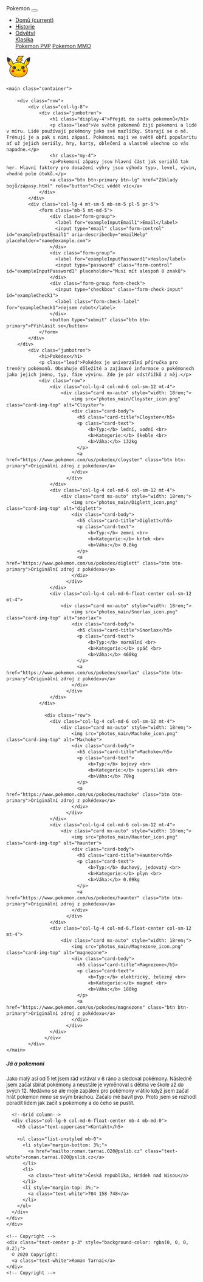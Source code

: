 <!DOCTYPE html>
<html lang="cs">
<head>
    <meta charset="UTF-8">
    <meta http-equiv="X-UA-Compatible" content="IE=edge">
    <meta name="viewport" content="width=device-width, initial-scale=1.0">
    <link rel="stylesheet" href="https://cdn.jsdelivr.net/npm/bootstrap@4.6.0/dist/css/bootstrap.min.css" integrity="sha384-B0vP5xmATw1+K9KRQjQERJvTumQW0nPEzvF6L/Z6nronJ3oUOFUFpCjEUQouq2+l" crossorigin="anonymous">
    <link rel="stylesheet" href="bootstrap.css">
    <link rel="preconnect" href="https://fonts.gstatic.com">
    <script src="https://code.jquery.com/jquery-3.5.1.slim.min.js" integrity="sha384-DfXdz2htPH0lsSSs5nCTpuj/zy4C+OGpamoFVy38MVBnE+IbbVYUew+OrCXaRkfj" crossorigin="anonymous"></script>
    <script src="https://cdn.jsdelivr.net/npm/bootstrap@4.6.0/dist/js/bootstrap.bundle.min.js" integrity="sha384-Piv4xVNRyMGpqkS2by6br4gNJ7DXjqk09RmUpJ8jgGtD7zP9yug3goQfGII0yAns" crossorigin="anonymous"></script>
    <title>Pokemoni</title>
</head>
<body>
    <nav class="navbar sticky-top navbar-expand-lg navbar-dark bg-primary">
        <a class="navbar-brand">Pokemon</a>
        <button class="navbar-toggler" type="button" data-toggle="collapse" data-target="#navbarSupportedContent" aria-controls="navbarSupportedContent" aria-expanded="false" aria-label="Toggle navigation">
          <span class="navbar-toggler-icon"></span>
        </button>
        <div class="collapse navbar-collapse" id="navbarSupportedContent">
          <ul class="navbar-nav mr-auto">
            <li class="nav-item active">
              <a class="nav-link" href="#">Domů <span class="sr-only">(current)</span></a>
            </li>
            <li class="nav-item active">
              <a class="nav-link" href="Historie/historie.html">Historie</a>
            </li>
            <li class="nav-item active dropdown">
              <a class="nav-link dropdown-toggle" href="#" id="navbarDropdown" role="button" data-toggle="dropdown" aria-haspopup="true" aria-expanded="false">
                Odvětví
              </a>
              <div class="dropdown-menu" aria-labelledby="navbarDropdown">
                <a class="dropdown-item" href="Klasika/klasika.html">Klasika</a>
                <div class="dropdown-divider"></div>
                <a class="dropdown-item" href="PVP/pvp.html">Pokemon PVP</a>
                <a class="dropdown-item" href="MMO/mmo.html">Pokemon MMO</a>
              </div>
            </li>
          </ul>
          <img src="photos_main/pikachu_icon.png" alt="Pikachu_icon" width="64" height="64"> 
        </div>
    </nav>

    <main class="container">
            
        <div class="row">
            <div class="col-lg-8">
                <div class="jumbotron">
                    <h1 class="display-4">Přejdi do světa pokemonů</h1>
                    <p class="lead">Ve světě pokemenů žijí pokemoni a lidé v míru. Lidé používají pokémony jako své mazlíčky. Starají se o ně. Trénují je a pak s nimi zápasí. Pokémoni mají ve světě obří popularitu ať už jejich seriály, hry, karty, oblečení a vlastně všechno co vás napadne.</p>
                    <hr class="my-4">
                    <p>Pokemoní zápasy jsou hlavní část jak seriálů tak her. Hlavní faktory pro dosažení výhry jsou výhoda typu, level, vývin, vhodné pole útoků.</p>
                    <a class="btn btn-primary btn-lg" href="Základy bojů/zápasy.html" role="button">Chci vědět víc</a>
                </div>
            </div>
            <div class="col-lg-4 mt-sm-5 mb-sm-5 pl-5 pr-5">
                <form class="mb-5 mt-md-5">
                    <div class="form-group">
                      <label for="exampleInputEmail1">Email</label>
                      <input type="email" class="form-control" id="exampleInputEmail1" aria-describedby="emailHelp" placeholder="name@example.com">
                    </div>
                    <div class="form-group">
                      <label for="exampleInputPassword1">Heslo</label>
                      <input type="password" class="form-control" id="exampleInputPassword1" placeholder="Musí mít alespoň 8 znaků">
                    </div>
                    <div class="form-group form-check">
                      <input type="checkbox" class="form-check-input" id="exampleCheck1">
                      <label class="form-check-label" for="exampleCheck1">nejsem robot</label>
                    </div>
                    <button type="submit" class="btn btn-primary">Přihlásit se</button>
                </form>
            </div>
        </div>
            <div class="jumbotron">
                <h1>Pokédex</h1>
                <p class="lead">Pokédex je univerzální příručka pro trenéry pokémonů. Obsahuje důležité a zajímavé informace o pokémonech jako jejich jméno, typ, fáze vývinu. Zde je pár odstřižků z něj.</p>
                <div class="row">
                    <div class="col-lg-4 col-md-6 col-sm-12 mt-4">
                        <div class="card mx-auto" style="width: 18rem;">
                            <img src="photos_main/Cloyster_icon.png" class="card-img-top" alt="Cloyster">
                            <div class="card-body">
                              <h5 class="card-title">Cloyster</h5>
                              <p class="card-text">
                                  <b>Typ:</b> lední, vodní <br>
                                  <b>Kategorie:</b> škeble <br>
                                  <b>Váha:</b> 132kg
                              </p>
                              <a href="https://www.pokemon.com/us/pokedex/cloyster" class="btn btn-primary">Originální zdroj z pokédexu</a>
                            </div>
                          </div>
                    </div>
                    <div class="col-lg-4 col-md-6 col-sm-12 mt-4">
                        <div class="card mx-auto" style="width: 18rem;">
                            <img src="photos_main/Diglett_icon.png" class="card-img-top" alt="diglett">
                            <div class="card-body">
                              <h5 class="card-title">Diglett</h5>
                              <p class="card-text">
                                  <b>Typ:</b> zemní <br>
                                  <b>Kategorie:</b> krtek <br>
                                  <b>Váha:</b> 0.8kg
                              </p>
                              <a href="https://www.pokemon.com/us/pokedex/diglett" class="btn btn-primary">Originální zdroj z pokédexu</a>
                            </div>
                          </div>
                    </div>
                    <div class="col-lg-4 col-md-6-float-center col-sm-12 mt-4">
                        <div class="card mx-auto" style="width: 18rem;">
                            <img src="photos_main/Snorlax_icon.png" class="card-img-top" alt="snorlax">
                            <div class="card-body">
                              <h5 class="card-title">Snorlax</h5>
                              <p class="card-text">
                                  <b>Typ:</b> normální <br>
                                  <b>Kategorie:</b> spáč <br>
                                  <b>Váha:</b> 460kg
                              </p>
                              <a href="https://www.pokemon.com/us/pokedex/snorlax" class="btn btn-primary">Originální zdroj z pokédexu</a>
                            </div>
                          </div>
                    </div>
                </div>

                  <div class="row">
                    <div class="col-lg-4 col-md-6 col-sm-12 mt-4">
                        <div class="card mx-auto" style="width: 18rem;">
                            <img src="photos_main/Machoke_icon.png" class="card-img-top" alt="Machoke">
                            <div class="card-body">
                              <h5 class="card-title">Machoke</h5>
                              <p class="card-text">
                                  <b>Typ:</b> bojový <br>
                                  <b>Kategorie:</b> supersilák <br>
                                  <b>Váha:</b> 70kg
                              </p>
                              <a href="https://www.pokemon.com/us/pokedex/machoke" class="btn btn-primary">Originální zdroj z pokédexu</a>
                            </div>
                          </div>
                    </div>
                    <div class="col-lg-4 col-md-6 col-sm-12 mt-4">
                        <div class="card mx-auto" style="width: 18rem;">
                            <img src="photos_main/Haunter_icon.png" class="card-img-top" alt="haunter">
                            <div class="card-body">
                              <h5 class="card-title">Haunter</h5>
                              <p class="card-text">
                                  <b>Typ:</b> duchový, jedovatý <br>
                                  <b>Kategorie:</b> plyn <br>
                                  <b>Váha:</b> 0.09kg
                              </p>
                              <a href="https://www.pokemon.com/us/pokedex/haunter" class="btn btn-primary">Originální zdroj z pokédexu</a>
                            </div>
                          </div>
                    </div>
                    <div class="col-lg-4 col-md-6.float-center col-sm-12 mt-4">
                        <div class="card mx-auto" style="width: 18rem;">
                            <img src="photos_main/Magnezone_icon.png" class="card-img-top" alt="magnezone">
                            <div class="card-body">
                              <h5 class="card-title">Magnezone</h5>
                              <p class="card-text">
                                  <b>Typ:</b> elektrický, železný <br>
                                  <b>Kategorie:</b> magnet <br>
                                  <b>Váha:</b> 180kg
                              </p>
                              <a href="https://www.pokemon.com/us/pokedex/magnezone" class="btn btn-primary">Originální zdroj z pokédexu</a>
                            </div>
                          </div>
                    </div>
                  </div>
            </div>
    </main>

<!-- Footer -->
<footer class="bg-primary text-center text-lg-start text-white mt-5">
  <!-- Grid container -->
  <div class="container p-4">
    <!--Grid row-->
    <div class="row">
      <!--Grid column-->
      <div class="col-lg-6 col-md-12 mb-4 mb-md-0">
        <h5 class="text-uppercase">Já a pokemoni</h5>
        <p style="font-size: small;">
          Jako malý asi od 5 let jsem rád vstával v 6 ráno a sledoval pokémony. Následně jsem začal sbírat pokémony a neustále je vyměnoval s dětma ve škole až do svých 12.
          Nedávno se ale moje zapálení pro pokémony vrátilo když jsem začal hrát pokemon mmo se svým bráchou. Začalo mě bavit pvp. Proto jsem se rozhodl poradit lidem jak začít s pokemony a
          do čeho se pustit. 
        </p>
      </div>
      <!--Grid column-->

      <!--Grid column-->
      <div class="col-lg-6 col-md-6-float-center mb-4 mb-md-0">
        <h5 class="text-uppercase">Kontakt</h5>

        <ul class="list-unstyled mb-0">
          <li style="margin-bottom: 3%;">
            <a href="mailto:roman.tarnai.020@pslib.cz" class="text-white">roman.tarnai.020@pslib.cz</a>
          </li>
          <li>
            <a class="text-white">Česká republika, Hrádek nad Nisou</a>
          </li>
          <li style="margin-top: 3%;">
            <a class="text-white">704 158 748</a>
          </li>
        </ul>
      </div>
    </div>
    </div>

    <!-- Copyright -->
    <div class="text-center p-3" style="background-color: rgba(0, 0, 0, 0.2);">
      © 2020 Copyright:
      <a class="text-white">Roman Tarnai</a>
    </div>
    <!-- Copyright -->
  </footer>
  <!-- Footer -->
</body>
</html>
